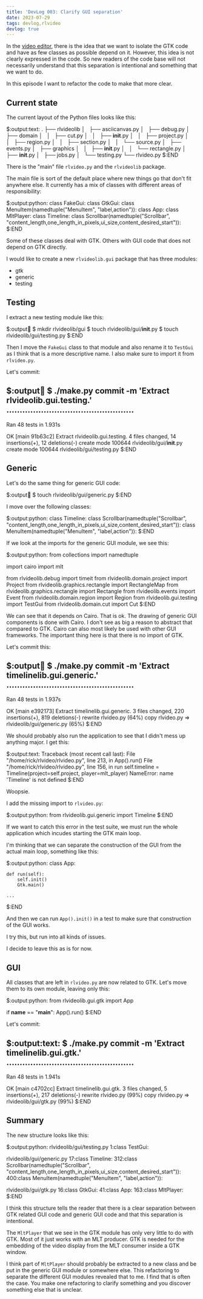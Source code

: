 ```yaml
---
title: 'DevLog 003: Clarify GUI separation'
date: 2023-07-29
tags: devlog,rlvideo
devlog: true
---
```


In the [video editor](/projects/rlvideo/index.html), there is the idea that we
want to isolate the GTK code and have as few classes as possible depend on it.
However, this idea is not clearly expressed in the code. So new readers of the
code base will not necessarily understand that this separation is intentional
and something that we want to do.

In this episode I want to refactor the code to make that more clear.

## Current state

The current layout of the Python files looks like this:

$:output:text:
.
├── rlvideolib
│   ├── asciicanvas.py
│   ├── debug.py
│   ├── domain
│   │   ├── cut.py
│   │   ├── __init__.py
│   │   ├── project.py
│   │   ├── region.py
│   │   ├── section.py
│   │   └── source.py
│   ├── events.py
│   ├── graphics
│   │   ├── __init__.py
│   │   └── rectangle.py
│   ├── __init__.py
│   ├── jobs.py
│   └── testing.py
└── rlvideo.py
$:END

There is the "main" file `rlvideo.py` and the `rlvideolib` package.

The main file is sort of the default place where new things go that don't fit
anywhere else. It currently has a mix of classes with different areas of
responsibility:

$:output:python:
class FakeGui:
class GtkGui:
class MenuItem(namedtuple("MenuItem", "label,action")):
class App:
class MltPlayer:
class Timeline:
class Scrollbar(namedtuple("Scrollbar", "content_length,one_length_in_pixels,ui_size,content_desired_start")):
$:END

Some of these classes deal with GTK. Others with GUI code that does not depend
on GTK directly.

I would like to create a new `rlvideolib.gui` package that has three modules:

* gtk
* generic
* testing

## Testing

I extract a new testing module like this:

$:output:shell:
$ mkdir rlvideolib/gui
$ touch rlvideolib/gui/__init__.py
$ touch rlvideolib/gui/testing.py
$:END

Then I move the `FakeGui` class to that module and also rename it to `TestGui`
as I think that is a more descriptive name. I also make sure to import it from
`rlvideo.py`.

Let's commit:

$:output:shell:
$ ./make.py commit -m 'Extract rlvideolib.gui.testing.'
................................................
----------------------------------------------------------------------
Ran 48 tests in 1.931s

OK
[main 91b63c2] Extract rlvideolib.gui.testing.
 4 files changed, 14 insertions(+), 12 deletions(-)
 create mode 100644 rlvideolib/gui/__init__.py
 create mode 100644 rlvideolib/gui/testing.py
$:END

## Generic

Let's do the same thing for generic GUI code:

$:output:shell:
$ touch rlvideolib/gui/generic.py
$:END

I move over the following classes:

$:output:python:
class Timeline:
class Scrollbar(namedtuple("Scrollbar", "content_length,one_length_in_pixels,ui_size,content_desired_start")):
class MenuItem(namedtuple("MenuItem", "label,action")):
$:END

If we look at the imports for the generic GUI module, we see this:

$:output:python:
from collections import namedtuple

import cairo
import mlt

from rlvideolib.debug import timeit
from rlvideolib.domain.project import Project
from rlvideolib.graphics.rectangle import RectangleMap
from rlvideolib.graphics.rectangle import Rectangle
from rlvideolib.events import Event
from rlvideolib.domain.region import Region
from rlvideolib.gui.testing import TestGui
from rlvideolib.domain.cut import Cut
$:END

We can see that it depends on Cairo. That is ok. The drawing of generic GUI
components is done with Cairo. I don't see as big a reason to abstract that
compared to GTK. Cairo can also most likely be used with other GUI frameworks.
The important thing here is that there is no import of GTK.

Let's commit this:

$:output:shell:
$ ./make.py commit -m 'Extract timelinelib.gui.generic.'
................................................
----------------------------------------------------------------------
Ran 48 tests in 1.937s

OK
[main e392173] Extract timelinelib.gui.generic.
 3 files changed, 220 insertions(+), 819 deletions(-)
 rewrite rlvideo.py (64%)
 copy rlvideo.py => rlvideolib/gui/generic.py (65%)
$:END

We should probably also run the application to see that I didn't mess up
anything major. I get this:

$:output:text:
Traceback (most recent call last):
  File "/home/rick/rlvideo/rlvideo.py", line 213, in <module>
    App().run()
  File "/home/rick/rlvideo/rlvideo.py", line 156, in run
    self.timeline = Timeline(project=self.project, player=mlt_player)
NameError: name 'Timeline' is not defined
$:END

Woopsie.

I add the missing import to `rlvideo.py`:

$:output:python:
from rlvideolib.gui.generic import Timeline
$:END

If we want to catch this error in the test suite, we must run the whole
application which incudes starting the GTK main loop.

I'm thinking that we can separate the construction of the GUI from the actual
main loop, something like this:

$:output:python:
class App:

    def run(self):
        self.init()
        Gtk.main()

    ...
$:END

And then we can run `App().init()` in a test to make sure that construction of
the GUI works.

I try this, but run into all kinds of issues.

I decide to leave this as is for now.

## GUI

All classes that are left in `rlvideo.py` are now related to GTK. Let's move
them to its own module, leaving only this:

$:output:python:
from rlvideolib.gui.gtk import App

if __name__ == "__main__":
    App().run()
$:END

Let's commit:

$:output:text:
$ ./make.py commit -m 'Extract timelinelib.gui.gtk.'
................................................
----------------------------------------------------------------------
Ran 48 tests in 1.941s

OK
[main c4702cc] Extract timelinelib.gui.gtk.
 3 files changed, 5 insertions(+), 217 deletions(-)
 rewrite rlvideo.py (99%)
 copy rlvideo.py => rlvideolib/gui/gtk.py (99%)
$:END

## Summary

The new structure looks like this:

$:output:python:
rlvideolib/gui/testing.py
1:class TestGui:

rlvideolib/gui/generic.py
17:class Timeline:
312:class Scrollbar(namedtuple("Scrollbar", "content_length,one_length_in_pixels,ui_size,content_desired_start")):
400:class MenuItem(namedtuple("MenuItem", "label,action")):

rlvideolib/gui/gtk.py
16:class GtkGui:
41:class App:
163:class MltPlayer:
$:END

I think this structure tells the reader that there is a clear separation
between GTK related GUI code and generic GUI code and that this separation is
intentional.

The `MltPlayer` that we see in the GTK module has only very little to do with
GTK. Most of it just works with an MLT producer. GTK is needed for the
embedding of the video display from the MLT consumer inside a GTK window.

I think part of `MltPlayer` should probably be extracted to a new class and be
put in the generic GUI module or somewhere else. This refactoring to separate
the different GUI modules revealed that to me. I find that is often the case.
You make one refactoring to clarify something and you discover something else
that is unclear.
